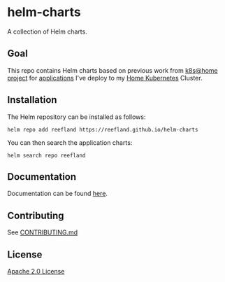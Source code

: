 # helm-charts

A collection of Helm charts.

## Goal

This repo contains Helm charts based on previous work from [k8s@home project](https://github.com/k8s-at-home/charts) for [applications](https://github.com/reefland/helm-charts/tree/main/charts) I've deploy to my [Home Kubernetes](https://github.com/reefland/ansible-k3s-argocd-renovate) Cluster.

## Installation

The Helm repository can be installed as follows:

```console
helm repo add reefland https://reefland.github.io/helm-charts
```

You can then search the application charts:

```console
helm search repo reefland
```

## Documentation

Documentation can be found [here](https://github.com/reefland/helm-charts/tree/main/charts/apps).

## Contributing

See [CONTRIBUTING.md](./CONTRIBUTING.md)

## License

[Apache 2.0 License](./LICENSE)

